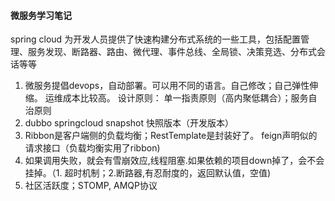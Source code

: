 #### 微服务学习笔记
spring cloud 为开发人员提供了快速构建分布式系统的一些工具，包括配置管理、服务发现、断路器、路由、微代理、事件总线、全局锁、决策竞选、分布式会话等等

1. 微服务提倡devops，自动部署。可以用不同的语言。自己修改；自己弹性伸缩。 运维成本比较高。
设计原则： 单一指责原则（高内聚低耦合）；服务自治原则
2. dubbo springcloud 
snapshot 快照版本（开发版本）
3. Ribbon是客户端侧的负载均衡；RestTemplate是封装好了。 feign声明似的请求接口（负载均衡实用了ribbon)
4. 如果调用失败，就会有雪崩效应,线程阻塞.如果依赖的项目down掉了，会不会挂掉。（1. 超时机制；2.断路器,有忍耐度的，返回默认值，空值)
5. 社区活跃度；STOMP, AMQP协议